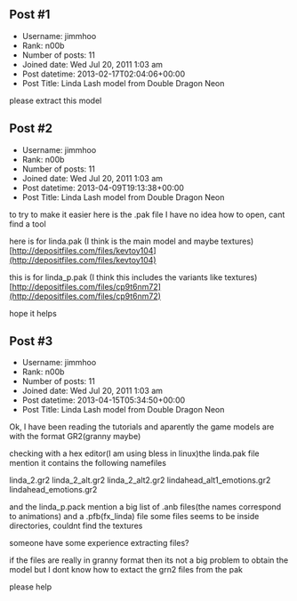 ## Post #1
- Username: jimmhoo
- Rank: n00b
- Number of posts: 11
- Joined date: Wed Jul 20, 2011 1:03 am
- Post datetime: 2013-02-17T02:04:06+00:00
- Post Title: Linda Lash model from Double Dragon Neon

please extract this model
## Post #2
- Username: jimmhoo
- Rank: n00b
- Number of posts: 11
- Joined date: Wed Jul 20, 2011 1:03 am
- Post datetime: 2013-04-09T19:13:38+00:00
- Post Title: Linda Lash model from Double Dragon Neon

to try to make it easier here is the .pak file I have no idea how to open, cant find a tool

here is for linda.pak (I think is the main model and maybe textures)
[http://depositfiles.com/files/kevtoy104](http://depositfiles.com/files/kevtoy104)

this is for linda_p.pak (I think this includes the variants like textures)
[http://depositfiles.com/files/cp9t6nm72](http://depositfiles.com/files/cp9t6nm72)


hope it helps
## Post #3
- Username: jimmhoo
- Rank: n00b
- Number of posts: 11
- Joined date: Wed Jul 20, 2011 1:03 am
- Post datetime: 2013-04-15T05:34:50+00:00
- Post Title: Linda Lash model from Double Dragon Neon

Ok, I have been reading the tutorials and aparently the game models are with the format GR2(granny maybe) 

checking with a hex editor(I am using bless in linux)the linda.pak file mention it contains the following namefiles

linda_2.gr2
linda_2_alt.gr2
linda_2_alt2.gr2
lindahead_alt1_emotions.gr2
lindahead_emotions.gr2

and the linda_p.pack mention a big list of .anb files(the names correspond to animations) and a .pfb(fx_linda) file some files seems to be inside directories, couldnt find the textures

someone have some experience extracting files? 

if the files are really in granny format then its not a big problem to obtain the model but I dont know how to extact the grn2 files from the pak

please help

